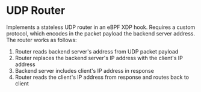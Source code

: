 # UDP Router

Implements a stateless UDP router in an eBPF XDP hook. Requires a custom protocol,
which encodes in the packet payload the backend server address. The router works
as follows:

1. Router reads backend server's address from UDP packet payload
1. Router replaces the backend server's IP address with the client's IP address
1. Backend server includes client's IP address in response
1. Router reads the client's IP address from response and routes back to client
